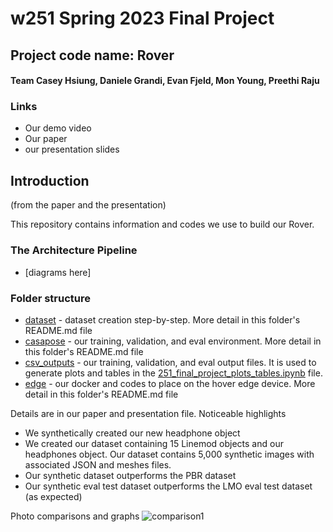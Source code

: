 # w251 Spring 2023 Final Project

## Project code name: Rover
#### Team Casey Hsiung, Daniele Grandi, Evan Fjeld, Mon Young, Preethi Raju

### Links
- Our demo video
- Our paper
- our presentation slides

## Introduction
(from the paper and the presentation)

This repository contains information and codes we use to build our Rover.

### The Architecture Pipeline

- [diagrams here]

### Folder structure

- [dataset](dataset) - dataset creation step-by-step. More detail in this folder's README.md file
- [casapose](casapose) - our training, validation, and eval environment. More detail in this folder's README.md file
- [csv_outputs](csv_outputs) - our training, validation, and eval output files. It is used to generate plots and tables in the [251_final_project_plots_tables.ipynb](251_final_project_plots_tables.ipynb) file.
- [edge](edge) - our docker and codes to place on the hover edge device. More detail in this folder's README.md file

Details are in our paper and presentation file. Noticeable highlights
- We synthetically created our new headphone object 
- We created our dataset containing 15 Linemod objects and our headphones object. Our dataset contains 5,000 synthetic images with associated JSON and meshes files.
- Our synthetic dataset outperforms the PBR dataset
- Our synthetic eval test dataset outperforms the LMO eval test dataset (as expected)

Photo comparisons and graphs
![comparison1](img/8_vs_obj16_lmo_compare)
